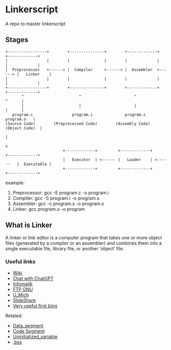 # Linkerscript
A repo to master linkerscript

## Stages 
    
```
+-----------------+        +---------------+        +-------------+        +-------------+
|                 |        |               |        |             |        |             |
|  Preprocessor   +------> |  Compiler     +------> |  Assembler  +------> |   Linker    |
|                 |        |               |        |             |        |             |
+-----------------+        +---------------+        +-------------+        +-------------+
       ^                        ^                       ^                      ^      |
       |                        |                       |                      |      |
   program.c                 program.i              program.s             program.o   |
(Source Code)        (Preprocessed Code)        (Assembly Code)        (Object Code)  |
                                                                                      |
                                                                                      v
                         +-------------+         +-------------+           +-------------+
                         |   Executor  | <------ |   Loader    | <------   |  Executable |
                         +-------------+         +-------------+           +-------------+

```

example:
1. Preprocessor: gcc -E program.c -o program.i
1. Compiler: gcc -S program.i -o program.s
1. Assembler: gcc -c program.s -o program.o
1. Linker: gcc program.o -o program


## What is Linker

A linker or link editor is a computer program that takes one or more object files (generated by a compiler or an assembler) and combines them into a single executable file, library file, or another ‘object’ file.



### Useful links

- [Wiki](https://en.wikipedia.org/wiki/Linker_(computing))
- [Chat with ChatGPT](https://chatgpt.com/share/eb3956ba-988b-4971-a515-56e3e135d4df)
- [Infomatik](https://users.informatik.haw-hamburg.de/~krabat/FH-Labor/gnupro/5_GNUPro_Utilities/c_Using_LD/ldLinker_scripts.html)
- [FTP GNU](https://ftp.gnu.org/old-gnu/Manuals/ld-2.9.1/html_chapter/ld_3.html)
- [U_Mich](https://www.eecs.umich.edu/courses/eecs373/readings/Linker.pdf)
- [SlideShare](https://www.slideshare.net/slideshow/linker-scripts/46385813#2)
- [Very useful first blog](https://medium.com/@aareshbachana/embedded-systems-intro-compiling-and-linking-using-make-1340520df3ce)

Related:

- [Data_segment](https://en.wikipedia.org/wiki/Data_segment)
- [Code Segment](https://en.wikipedia.org/wiki/Code_segment)
- [Uninitialized_variable](https://en.wikipedia.org/wiki/Uninitialized_variable)
- [.bss](https://en.wikipedia.org/wiki/.bss#:~:text=In%20computer%20programming%2C%20the%20block,been%20assigned%20a%20value%20yet.)
